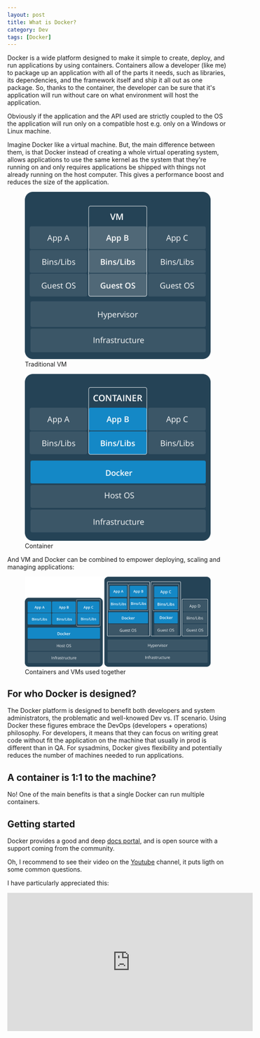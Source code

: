 ```yaml
---
layout: post
title: What is Docker?
category: Dev
tags: [Docker]
---
```


Docker is a wide platform designed to make it simple to create, deploy, and run applications by using containers. Containers allow a developer (like me) to package up an application with all of the parts it needs, such as libraries, its dependencies, and the framework itself and ship it all out as one package. So, thanks to the container, the developer can be sure that it's application will run without care on what environment will host the application.

Obviously if the application and the API used are strictly coupled to the OS the application will run only on a compatible host e.g. only on a Windows or Linux machine.

Imagine Docker like a virtual machine. But, the main difference between them, is that Docker instead of creating a whole virtual operating system, allows applications to use the same kernel as the system that they're running on and only requires applications be shipped with things not already running on the host computer. This gives a performance boost and reduces the size of the application.

<div>
    <div class="post-comparison">
        <figure>
            <img class="alignnone size-full wp-image-119" src="/images/WhatIsDocker/VM.png" alt="glfdrio" /> 
            <figcaption>Traditional VM</figcaption>
        </figure>
    </div>
    <div  class="post-comparison">
        <figure>
            <img class="alignnone size-full wp-image-119" src="/images/WhatIsDocker/Container.png" alt="glfdrio" /> 
            <figcaption>Container</figcaption>
        </figure>
    </div>
</div>

<div>
    And VM and Docker can be combined to empower deploying, scaling and managing applications:
    <figure>
        <img class="alignnone size-full wp-image-119" src="/images/WhatIsDocker/Together.png" alt="glfdrio" /> 
        <figcaption>Containers and VMs used together</figcaption>
    </figure>
</div>

<h2>For who Docker is designed?</h2>
The Docker platform is designed to benefit both developers and system administrators, the problematic and well-knowed Dev vs. IT scenario. Using Docker these figures embrace the DevOps (developers + operations) philosophy. 
For developers, it means that they can focus on writing great code without fit the application on the machine that usually in prod is different than in QA. For sysadmins, Docker gives flexibility and potentially reduces the number of machines needed to run applications.

<h2>A container is 1:1 to the machine?</h2>

No! One of the main benefits is that a single Docker can run multiple containers.

<h2>Getting started</h2>
Docker provides a good and deep <a href="https://docs.docker.com/engine/docker-overview/">docs portal</a>, and is open source with a support coming from the community. 

Oh, I recommend to see their video on the <a href="https://www.youtube.com/user/dockerrun">Youtube</a> channel, it puts ligth on some common questions.

I have particularly appreciated this:
<iframe width="560" height="315" src="https://www.youtube.com/embed/IK3l9UhwOGU" frameborder="0" allowfullscreen></iframe>